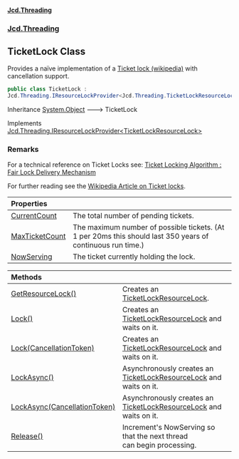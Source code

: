 #### [Jcd.Threading](index.md 'index')
### [Jcd.Threading](Jcd.Threading.md 'Jcd.Threading')

## TicketLock Class

Provides a naïve implementation of a [Ticket lock (wikipedia)](https://en.wikipedia.org/wiki/Ticket_lock 'https://en.wikipedia.org/wiki/Ticket_lock') with cancellation support.

```csharp
public class TicketLock :
Jcd.Threading.IResourceLockProvider<Jcd.Threading.TicketLockResourceLock>
```

Inheritance [System.Object](https://docs.microsoft.com/en-us/dotnet/api/System.Object 'System.Object') &#129106; TicketLock

Implements [Jcd.Threading.IResourceLockProvider&lt;](IResourceLockProvider_T_.md 'Jcd.Threading.IResourceLockProvider<T>')[TicketLockResourceLock](TicketLockResourceLock.md 'Jcd.Threading.TicketLockResourceLock')[&gt;](IResourceLockProvider_T_.md 'Jcd.Threading.IResourceLockProvider<T>')

### Remarks
  
For a technical reference on Ticket Locks see: [Ticket Locking Algorithm : Fair Lock Delivery Mechanism](https://medium.com/@shivajiofficial5088/ticket-locking-algorithm-fair-lock-delivery-mechanism-fdfe04b0b94b 'https://medium.com/@shivajiofficial5088/ticket-locking-algorithm-fair-lock-delivery-mechanism-fdfe04b0b94b')  
  
For further reading see the [Wikipedia Article on Ticket locks](https://en.wikipedia.org/wiki/Ticket_lock 'https://en.wikipedia.org/wiki/Ticket_lock').

| Properties | |
| :--- | :--- |
| [CurrentCount](TicketLock.CurrentCount.md 'Jcd.Threading.TicketLock.CurrentCount') | The total number of pending tickets. |
| [MaxTicketCount](TicketLock.MaxTicketCount.md 'Jcd.Threading.TicketLock.MaxTicketCount') | The maximum number of possible tickets. (At 1 per 20ms this should last 350 years of continuous run time.) |
| [NowServing](TicketLock.NowServing.md 'Jcd.Threading.TicketLock.NowServing') | The ticket currently holding the lock. |

| Methods | |
| :--- | :--- |
| [GetResourceLock()](TicketLock.GetResourceLock().md 'Jcd.Threading.TicketLock.GetResourceLock()') | Creates an [TicketLockResourceLock](TicketLockResourceLock.md 'Jcd.Threading.TicketLockResourceLock'). |
| [Lock()](TicketLock.Lock().md 'Jcd.Threading.TicketLock.Lock()') | Creates an [TicketLockResourceLock](TicketLockResourceLock.md 'Jcd.Threading.TicketLockResourceLock') and waits on it. |
| [Lock(CancellationToken)](TicketLock.Lock.fYrPViITPBg53GsQFBRyJw.md 'Jcd.Threading.TicketLock.Lock(System.Threading.CancellationToken)') | Creates an [TicketLockResourceLock](TicketLockResourceLock.md 'Jcd.Threading.TicketLockResourceLock') and waits on it. |
| [LockAsync()](TicketLock.LockAsync().md 'Jcd.Threading.TicketLock.LockAsync()') | Asynchronously creates an [TicketLockResourceLock](TicketLockResourceLock.md 'Jcd.Threading.TicketLockResourceLock') and waits on it. |
| [LockAsync(CancellationToken)](TicketLock.LockAsync.YvBodh5bW+w7Ka09w0RHRw.md 'Jcd.Threading.TicketLock.LockAsync(System.Threading.CancellationToken)') | Asynchronously creates an [TicketLockResourceLock](TicketLockResourceLock.md 'Jcd.Threading.TicketLockResourceLock') and waits on it. |
| [Release()](TicketLock.Release().md 'Jcd.Threading.TicketLock.Release()') | Increment's NowServing so that the next thread<br/>can begin processing. |
